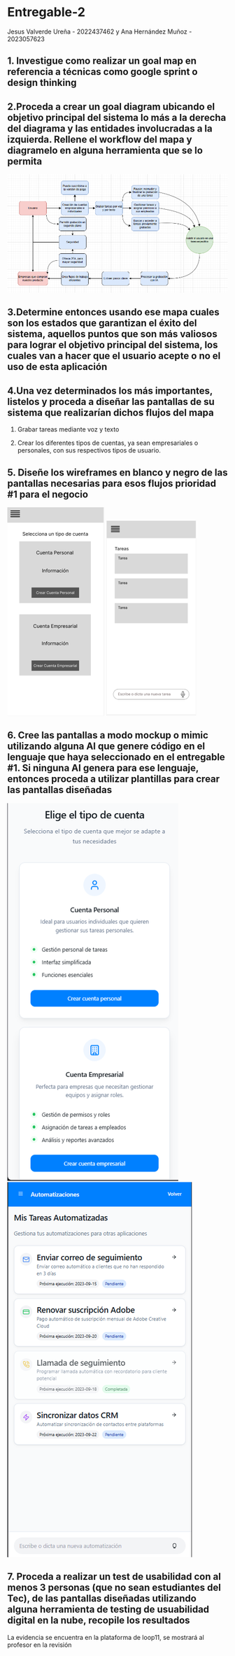 # Entregable-2

Jesus Valverde Ureña - 2022437462 y Ana Hernández Muñoz - 2023057623

## 1. Investigue como realizar un goal map en referencia a técnicas como google sprint o design thinking

## 2.Proceda a crear un goal diagram ubicando el objetivo principal del sistema lo más a la derecha del diagrama y las entidades involucradas a la izquierda. Rellene el workflow del mapa y diagramelo en alguna herramienta que se lo permita

![Goal Map](Images/GoalMap.png)

## 3.Determine entonces usando ese mapa cuales son los estados que garantizan el éxito del sistema, aquellos puntos que son más valiosos para lograr el objetivo principal del sistema, los cuales van a hacer que el usuario acepte o no el uso de esta aplicación

## 4.Una vez determinados los más importantes, listelos y proceda a diseñar las pantallas de su sistema que realizarían dichos flujos del mapa

1. Grabar tareas mediante voz y texto

2. Crear los diferentes tipos de cuentas, ya sean empresariales o personales, con sus respectivos tipos de usuario.

## 5. Diseñe los wireframes en blanco y negro de las pantallas necesarias para esos flujos prioridad #1 para el negocio
![Wireframe Crear Cuenta](Images/WCrearCuenta.png)
![Wireframe Añadir Nueva Tarea](Images/WNuevaTarea.png)
## 6. Cree las pantallas a modo mockup o mimic utilizando alguna AI que genere código en el lenguaje que haya seleccionado en el entregable #1. Si ninguna AI genera para ese lenguaje, entonces proceda a utilizar plantillas para crear las pantallas diseñadas
![Crear Cuenta](Images/CrearCuenta.png)
![Añadir Nueva Tarea](Images/NuevaTarea.png)
## 7. Proceda a realizar un test de usabilidad con al menos 3 personas (que no sean estudiantes del Tec), de las pantallas diseñadas utilizando alguna herramienta de testing de usuabilidad digital en la nube, recopile los resultados
La evidencia se encuentra en la plataforma de loop11, se mostrará al profesor en la revisión
